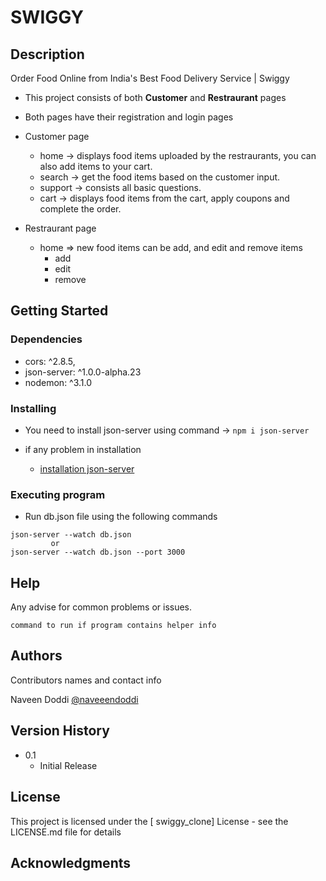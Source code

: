 # SWIGGY

## Description

Order Food Online from India's Best Food Delivery Service | Swiggy  

* This project consists of both __Customer__ and __Restraurant__ pages
* Both pages have their registration and login pages
* Customer page    
    * home -> displays food items uploaded by the restraurants, you can also add items to your cart.  
    * search -> get the food items based on the customer input.    
    * support -> consists all basic questions.    
    * cart -> displays food items from the cart, apply coupons and complete the order.  

* Restraurant page  
    * home => new food items can be add, and edit and remove items   
        * add  
        * edit  
        * remove  


## Getting Started


### Dependencies

* cors: ^2.8.5,
* json-server: ^1.0.0-alpha.23
* nodemon: ^3.1.0

### Installing

* You need to install json-server using command -> ``` npm i json-server ```

* if any problem in installation
    * [installation json-server](https://chrisdevcode.hashnode.dev/how-to-create-and-deploy-a-json-server)

### Executing program

* Run db.json file using the following commands
```
json-server --watch db.json 
         or 
json-server --watch db.json --port 3000

```

## Help

Any advise for common problems or issues.
```
command to run if program contains helper info
```

## Authors

Contributors names and contact info

Naveen Doddi
[@naveeendoddi](https://twitter.com/naveeendoddi)

## Version History

* 0.1
    * Initial Release

## License

This project is licensed under the [ swiggy_clone] License - see the LICENSE.md file for details

## Acknowledgments
